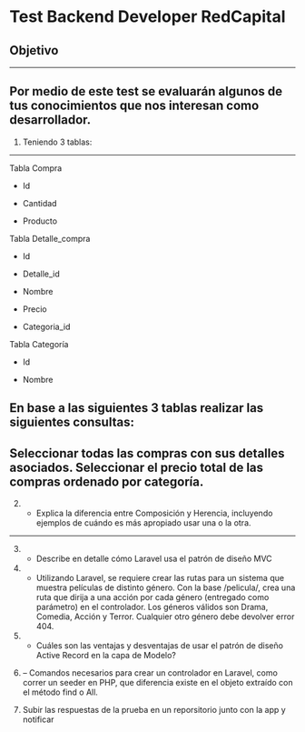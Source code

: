 # Test Backend Developer RedCapital

## Objetivo
---

Por medio de este test se evaluarán algunos de tus conocimientos que nos interesan como desarrollador.
---


1) Teniendo 3 tablas:

---
Tabla Compra

- Id

- Cantidad
- Producto

Tabla Detalle_compra

- Id

- Detalle_id

- Nombre

- Precio

- Categoria_id

Tabla Categoría

- Id

- Nombre

En base a las siguientes 3 tablas realizar las siguientes consultas:
---


Seleccionar todas las compras con sus detalles asociados.
Seleccionar el precio total de las compras ordenado por categoría.
---
2) - Explica la diferencia entre Composición y Herencia, incluyendo ejemplos de cuándo es más
apropiado usar una o la otra.
---
3) - Describe en detalle cómo Laravel usa el patrón de diseño MVC

4) - Utilizando Laravel, se requiere crear las rutas para un sistema que muestra películas de distinto
género. Con la base /pelicula/, crea una ruta que dirija a una acción por cada género (entregado como
parámetro) en el controlador. Los géneros válidos son Drama, Comedia, Acción y Terror. Cualquier
otro género debe devolver error 404.

5) - Cuáles son las ventajas y desventajas de usar el patrón de diseño Active Record en la capa de
Modelo?

6) – Comandos necesarios para crear un controlador en Laravel, como correr un seeder en PHP, que
diferencia existe en el objeto extraído con el método find o All.


7) Subir las respuestas de la prueba en un reporsitorio  junto con la app y notificar  				
 

